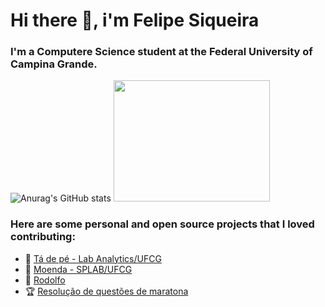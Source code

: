 # Hi there 👋, i'm Felipe Siqueira

### I'm a Computere Science student at the Federal University of Campina Grande.

![Anurag's GitHub stats](https://github-readme-stats.vercel.app/api?username=felipesqra&show_icons=true&theme=dark) <img src="https://i.pinimg.com/originals/cf/51/ad/cf51ad748537f4ea6899ab44388ad110.gif" width="250" height="194"/>

### Here are some personal and open source projects that I loved contributing:
* :cookie: [Tá de pé - Lab Analytics/UFCG](https://github.com/analytics-ufcg/ta-de-pe)
* :wrench: [Moenda - SPLAB/UFCG](https://github.com/SPLAB-UFCG/Moenda)
* :iphone: [Rodolfo](https://github.com/felipesqra/Rodolfo)
* :trophy: [Resolução de questões de maratona](https://github.com/felipesqra/Resolucao-de-questoes-de-maratona)



